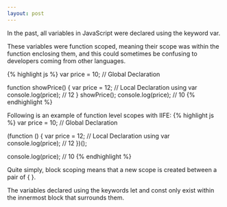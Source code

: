 ```yaml
---
layout: post
---
```


In the past, all variables in JavaScript were declared using the keyword var.

These variables were function scoped, meaning their scope was within the function enclosing them, and this could sometimes be confusing to developers coming from other languages.

{% highlight js %}
var price = 10; // Global Declaration

function showPrice() {
    var price = 12; // Local Declaration using var
    console.log(price); // 12
}
showPrice();
console.log(price); // 10
{% endhighlight %}

Following is an example of function level scopes with IIFE:
{% highlight js %}
var price = 10; // Global Declaration

(function () {
    var price = 12; // Local Declaration using var
    console.log(price); // 12
})();

console.log(price); // 10
{% endhighlight %}


Quite simply, block scoping means that a new scope is created between a pair of { }.

The variables declared using the keywords let and const only exist within the innermost block that surrounds them.

